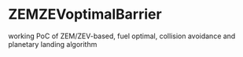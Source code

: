 # ZEMZEVoptimalBarrier

working PoC of ZEM/ZEV-based, fuel optimal, collision avoidance and planetary landing algorithm
